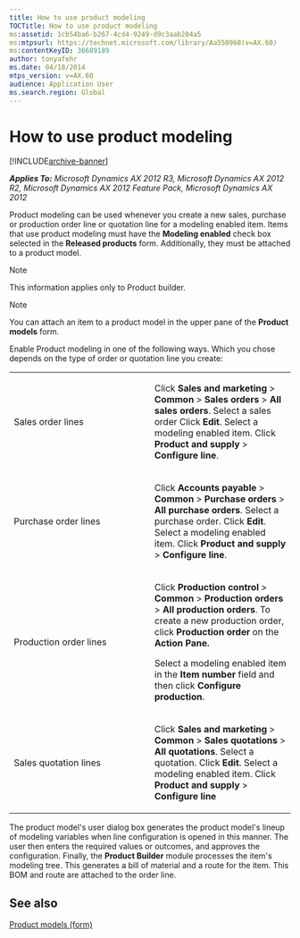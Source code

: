 ```yaml
---
title: How to use product modeling
TOCTitle: How to use product modeling
ms:assetid: 1cb54ba6-b267-4cd4-9249-d9c3aab204a5
ms:mtpsurl: https://technet.microsoft.com/library/Aa550968(v=AX.60)
ms:contentKeyID: 36689189
author: tonyafehr
ms.date: 04/18/2014
mtps_version: v=AX.60
audience: Application User
ms.search.region: Global
---
```


# How to use product modeling 


[!INCLUDE[archive-banner](includes/archive-banner.md)]


_**Applies To:** Microsoft Dynamics AX 2012 R3, Microsoft Dynamics AX 2012 R2, Microsoft Dynamics AX 2012 Feature Pack, Microsoft Dynamics AX 2012_

Product modeling can be used whenever you create a new sales, purchase or production order line or quotation line for a modeling enabled item. Items that use product modeling must have the **Modeling enabled** check box selected in the **Released products** form. Additionally, they must be attached to a product model.


> [!NOTE]
> <P>This information applies only to Product builder.</P>




> [!NOTE]
> <P>You can attach an item to a product model in the upper pane of the <STRONG>Product models</STRONG> form.</P>



Enable Product modeling in one of the following ways. Which you chose depends on the type of order or quotation line you create:

<table>
<colgroup>
<col style="width: 50%" />
<col style="width: 50%" />
</colgroup>
<tbody>
<tr class="odd">
<td><p>Sales order lines</p></td>
<td><p>Click <strong>Sales and marketing</strong> &gt; <strong>Common</strong> &gt; <strong>Sales orders</strong> &gt; <strong>All sales orders</strong>. Select a sales order Click <strong>Edit</strong>. Select a modeling enabled item. Click <strong>Product and supply</strong> &gt; <strong>Configure line</strong>.</p></td>
</tr>
<tr class="even">
<td><p>Purchase order lines</p></td>
<td><p>Click <strong>Accounts payable</strong> &gt; <strong>Common</strong> &gt; <strong>Purchase orders</strong> &gt; <strong>All purchase orders</strong>. Select a purchase order. Click <strong>Edit</strong>. Select a modeling enabled item. Click <strong>Product and supply</strong> &gt; <strong>Configure line</strong>.</p></td>
</tr>
<tr class="odd">
<td><p>Production order lines</p></td>
<td><p>Click <strong>Production control</strong> &gt; <strong>Common</strong> &gt; <strong>Production orders</strong> &gt; <strong>All production orders</strong>. To create a new production order, click <strong>Production order</strong> on the <strong>Action Pane.</strong></p>
<p>Select a modeling enabled item in the <strong>Item number</strong> field and then click <strong>Configure production</strong>.</p></td>
</tr>
<tr class="even">
<td><p>Sales quotation lines</p></td>
<td><p>Click <strong>Sales and marketing</strong> &gt; <strong>Common</strong> &gt; <strong>Sales quotations</strong> &gt; <strong>All quotations</strong>. Select a quotation. Click <strong>Edit</strong>. Select a modeling enabled item. Click <strong>Product and supply</strong> &gt; <strong>Configure line</strong></p></td>
</tr>
</tbody>
</table>


The product model's user dialog box generates the product model's lineup of modeling variables when line configuration is opened in this manner. The user then enters the required values or outcomes, and approves the configuration. Finally, the **Product Builder** module processes the item's modeling tree. This generates a bill of material and a route for the item. This BOM and route are attached to the order line.

## See also

[Product models (form)](https://technet.microsoft.com/library/aa572853\(v=ax.60\))

  


